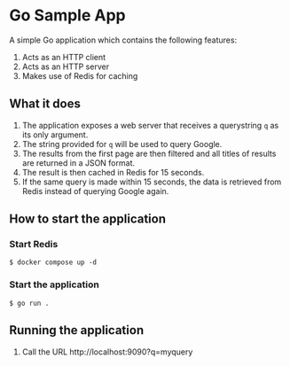 # Go Sample App

A simple Go application which contains the following features:

1. Acts as an HTTP client
1. Acts as an HTTP server
1. Makes use of Redis for caching

## What it does

1. The application exposes a web server that receives a querystring `q` as its only argument.
1. The string provided for `q` will be used to query Google.
1. The results from the first page are then filtered and all titles of results are returned in a JSON format.
1. The result is then cached in Redis for 15 seconds.
1. If the same query is made within 15 seconds, the data is retrieved from Redis instead of querying Google again.

## How to start the application

### Start Redis

    $ docker compose up -d

### Start the application

    $ go run .

## Running the application

1. Call the URL http://localhost:9090?q=myquery

